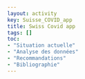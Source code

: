 ```yaml
---
layout: activity
key: Suisse_COVID_app
title: Swiss Covid app
tags: []
toc:
- "Situation actuelle"
- "Analyse des données"
- "Recommandations"
- "Bibliographie"
---
```

